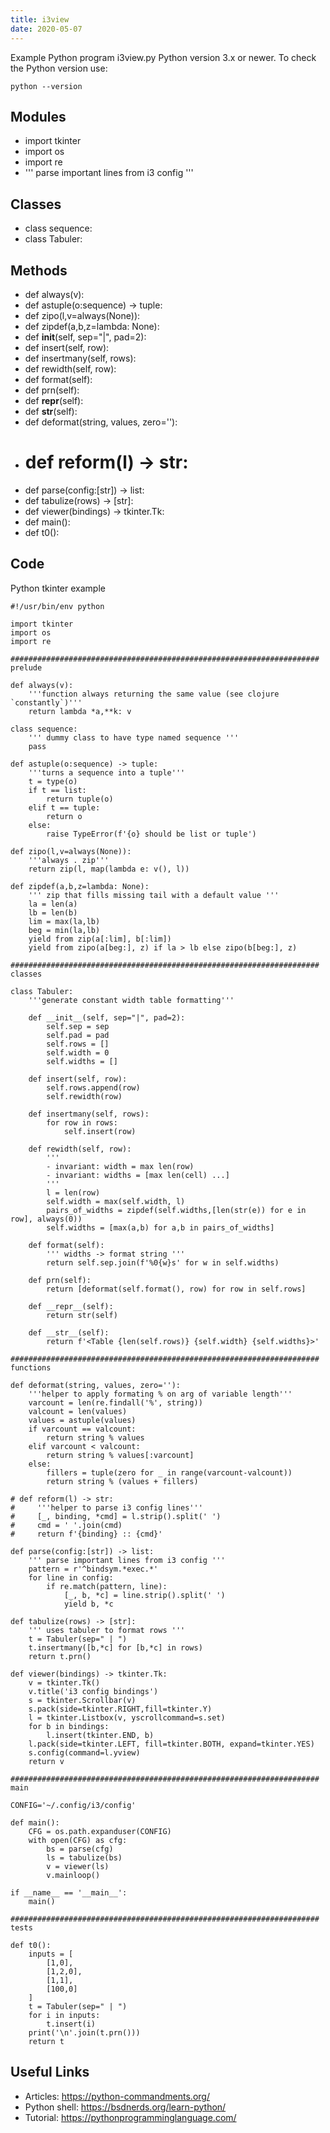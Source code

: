 ```yaml
---
title: i3view
date: 2020-05-07
---
```

Example Python program i3view.py
Python version 3.x or newer.
To check the Python version use:

    python --version

## Modules

* import tkinter
* import os
* import re
* ''' parse important lines from i3 config '''

## Classes

* class sequence:
* class Tabuler:

## Methods

* def always(v):
* def astuple(o:sequence) -> tuple:
* def zipo(l,v=always(None)):
* def zipdef(a,b,z=lambda: None):
* def __init__(self, sep="|", pad=2):
* def insert(self, row):
* def insertmany(self, rows):
* def rewidth(self, row):
* def format(self):
* def prn(self):
* def __repr__(self):
* def __str__(self):
* def deformat(string, values, zero=''):
* # def reform(l) -> str:
* def parse(config:[str]) -> list:
* def tabulize(rows) -> [str]:
* def viewer(bindings) -> tkinter.Tk:
* def main():
* def t0():

## Code

Python tkinter example

    #!/usr/bin/env python
    
    import tkinter
    import os
    import re
    
    #####################################################################  prelude
    
    def always(v):
        '''function always returning the same value (see clojure `constantly`)'''
        return lambda *a,**k: v
    
    class sequence:
        ''' dummy class to have type named sequence '''
        pass
    
    def astuple(o:sequence) -> tuple:
        '''turns a sequence into a tuple'''
        t = type(o)
        if t == list:
            return tuple(o)
        elif t == tuple:
            return o
        else:
            raise TypeError(f'{o} should be list or tuple')
    
    def zipo(l,v=always(None)):
        '''always . zip'''
        return zip(l, map(lambda e: v(), l))
    
    def zipdef(a,b,z=lambda: None):
        ''' zip that fills missing tail with a default value '''
        la = len(a)
        lb = len(b)
        lim = max(la,lb)
        beg = min(la,lb)
        yield from zip(a[:lim], b[:lim])
        yield from zipo(a[beg:], z) if la > lb else zipo(b[beg:], z)
    
    #####################################################################  classes
    
    class Tabuler:
        '''generate constant width table formatting'''
    
        def __init__(self, sep="|", pad=2):
            self.sep = sep
            self.pad = pad
            self.rows = []
            self.width = 0
            self.widths = []
    
        def insert(self, row):
            self.rows.append(row)
            self.rewidth(row)
    
        def insertmany(self, rows):
            for row in rows:
                self.insert(row)
    
        def rewidth(self, row):
            '''
            - invariant: width = max len(row)
            - invariant: widths = [max len(cell) ...]
            '''
            l = len(row)
            self.width = max(self.width, l)
            pairs_of_widths = zipdef(self.widths,[len(str(e)) for e in row], always(0))
            self.widths = [max(a,b) for a,b in pairs_of_widths]
    
        def format(self):
            ''' widths -> format string '''
            return self.sep.join(f'%0{w}s' for w in self.widths)
    
        def prn(self):
            return [deformat(self.format(), row) for row in self.rows]
    
        def __repr__(self):
            return str(self)
    
        def __str__(self):
            return f'<Table {len(self.rows)} {self.width} {self.widths}>'
    
    #####################################################################  functions
    
    def deformat(string, values, zero=''):
        '''helper to apply formating % on arg of variable length'''
        varcount = len(re.findall('%', string))
        valcount = len(values)
        values = astuple(values)
        if varcount == valcount:
            return string % values
        elif varcount < valcount:
            return string % values[:varcount]
        else:
            fillers = tuple(zero for _ in range(varcount-valcount))
            return string % (values + fillers)
    
    # def reform(l) -> str:
    #     '''helper to parse i3 config lines'''
    #     [_, binding, *cmd] = l.strip().split(' ')
    #     cmd = ' '.join(cmd)
    #     return f'{binding} :: {cmd}'
    
    def parse(config:[str]) -> list:
        ''' parse important lines from i3 config '''
        pattern = r'^bindsym.*exec.*'
        for line in config:
            if re.match(pattern, line):
                [_, b, *c] = line.strip().split(' ')
                yield b, *c
    
    def tabulize(rows) -> [str]:
        ''' uses tabuler to format rows '''
        t = Tabuler(sep=" | ")
        t.insertmany([b,*c] for [b,*c] in rows)
        return t.prn()
    
    def viewer(bindings) -> tkinter.Tk:
        v = tkinter.Tk()
        v.title('i3 config bindings')
        s = tkinter.Scrollbar(v)
        s.pack(side=tkinter.RIGHT,fill=tkinter.Y)
        l = tkinter.Listbox(v, yscrollcommand=s.set)
        for b in bindings:
            l.insert(tkinter.END, b)
        l.pack(side=tkinter.LEFT, fill=tkinter.BOTH, expand=tkinter.YES)
        s.config(command=l.yview)
        return v
    
    #####################################################################  main
    
    CONFIG='~/.config/i3/config'
    
    def main():
        CFG = os.path.expanduser(CONFIG)
        with open(CFG) as cfg:
            bs = parse(cfg)
            ls = tabulize(bs)
            v = viewer(ls)
            v.mainloop()
    
    if __name__ == '__main__':
        main()
    
    #####################################################################  tests
    
    def t0():
        inputs = [
            [1,0],
            [1,2,0],
            [1,1],
            [100,0]
        ]
        t = Tabuler(sep=" | ")
        for i in inputs:
            t.insert(i)
        print('\n'.join(t.prn()))
        return t
    

## Useful Links

- Articles: https://python-commandments.org/
- Python shell: https://bsdnerds.org/learn-python/
- Tutorial: https://pythonprogramminglanguage.com/
